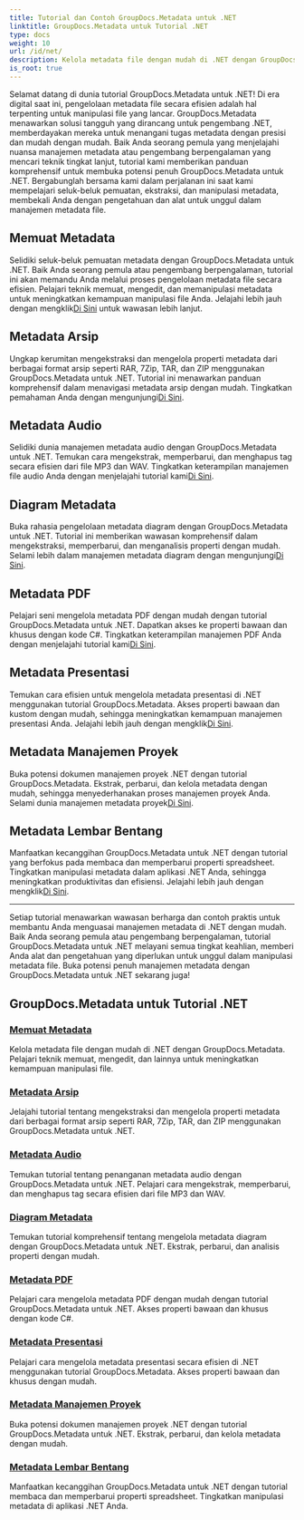 ```yaml
---
title: Tutorial dan Contoh GroupDocs.Metadata untuk .NET
linktitle: GroupDocs.Metadata untuk Tutorial .NET
type: docs
weight: 10
url: /id/net/
description: Kelola metadata file dengan mudah di .NET dengan GroupDocs.Metadata. Pelajari teknik memuat, mengedit, dan lainnya untuk meningkatkan kemampuan manipulasi file.
is_root: true
---
```

Selamat datang di dunia tutorial GroupDocs.Metadata untuk .NET! Di era digital saat ini, pengelolaan metadata file secara efisien adalah hal terpenting untuk manipulasi file yang lancar. GroupDocs.Metadata menawarkan solusi tangguh yang dirancang untuk pengembang .NET, memberdayakan mereka untuk menangani tugas metadata dengan presisi dan mudah dengan mudah. Baik Anda seorang pemula yang menjelajahi nuansa manajemen metadata atau pengembang berpengalaman yang mencari teknik tingkat lanjut, tutorial kami memberikan panduan komprehensif untuk membuka potensi penuh GroupDocs.Metadata untuk .NET. Bergabunglah bersama kami dalam perjalanan ini saat kami mempelajari seluk-beluk pemuatan, ekstraksi, dan manipulasi metadata, membekali Anda dengan pengetahuan dan alat untuk unggul dalam manajemen metadata file.

## Memuat Metadata  
Selidiki seluk-beluk pemuatan metadata dengan GroupDocs.Metadata untuk .NET. Baik Anda seorang pemula atau pengembang berpengalaman, tutorial ini akan memandu Anda melalui proses pengelolaan metadata file secara efisien. Pelajari teknik memuat, mengedit, dan memanipulasi metadata untuk meningkatkan kemampuan manipulasi file Anda. Jelajahi lebih jauh dengan mengklik[Di Sini](./metadata-loading/) untuk wawasan lebih lanjut.

## Metadata Arsip  
 Ungkap kerumitan mengekstraksi dan mengelola properti metadata dari berbagai format arsip seperti RAR, 7Zip, TAR, dan ZIP menggunakan GroupDocs.Metadata untuk .NET. Tutorial ini menawarkan panduan komprehensif dalam menavigasi metadata arsip dengan mudah. Tingkatkan pemahaman Anda dengan mengunjungi[Di Sini](./archive-metadata/).

## Metadata Audio  
 Selidiki dunia manajemen metadata audio dengan GroupDocs.Metadata untuk .NET. Temukan cara mengekstrak, memperbarui, dan menghapus tag secara efisien dari file MP3 dan WAV. Tingkatkan keterampilan manajemen file audio Anda dengan menjelajahi tutorial kami[Di Sini](./audio-metadata/).

## Diagram Metadata  
Buka rahasia pengelolaan metadata diagram dengan GroupDocs.Metadata untuk .NET. Tutorial ini memberikan wawasan komprehensif dalam mengekstraksi, memperbarui, dan menganalisis properti dengan mudah. Selami lebih dalam manajemen metadata diagram dengan mengunjungi[Di Sini](./diagram-metadata/).

## Metadata PDF  
 Pelajari seni mengelola metadata PDF dengan mudah dengan tutorial GroupDocs.Metadata untuk .NET. Dapatkan akses ke properti bawaan dan khusus dengan kode C#. Tingkatkan keterampilan manajemen PDF Anda dengan menjelajahi tutorial kami[Di Sini](./pdf-metadata/).

## Metadata Presentasi  
 Temukan cara efisien untuk mengelola metadata presentasi di .NET menggunakan tutorial GroupDocs.Metadata. Akses properti bawaan dan kustom dengan mudah, sehingga meningkatkan kemampuan manajemen presentasi Anda. Jelajahi lebih jauh dengan mengklik[Di Sini](./presentation-metadata/).

## Metadata Manajemen Proyek  
 Buka potensi dokumen manajemen proyek .NET dengan tutorial GroupDocs.Metadata. Ekstrak, perbarui, dan kelola metadata dengan mudah, sehingga menyederhanakan proses manajemen proyek Anda. Selami dunia manajemen metadata proyek[Di Sini](./project-management-metadata/).

## Metadata Lembar Bentang  
Manfaatkan kecanggihan GroupDocs.Metadata untuk .NET dengan tutorial yang berfokus pada membaca dan memperbarui properti spreadsheet. Tingkatkan manipulasi metadata dalam aplikasi .NET Anda, sehingga meningkatkan produktivitas dan efisiensi. Jelajahi lebih jauh dengan mengklik[Di Sini](./spreadsheet-metadata/).

----
Setiap tutorial menawarkan wawasan berharga dan contoh praktis untuk membantu Anda menguasai manajemen metadata di .NET dengan mudah. Baik Anda seorang pemula atau pengembang berpengalaman, tutorial GroupDocs.Metadata untuk .NET melayani semua tingkat keahlian, memberi Anda alat dan pengetahuan yang diperlukan untuk unggul dalam manipulasi metadata file. Buka potensi penuh manajemen metadata dengan GroupDocs.Metadata untuk .NET sekarang juga! 

## GroupDocs.Metadata untuk Tutorial .NET
### [Memuat Metadata](./metadata-loading/)
Kelola metadata file dengan mudah di .NET dengan GroupDocs.Metadata. Pelajari teknik memuat, mengedit, dan lainnya untuk meningkatkan kemampuan manipulasi file.
### [Metadata Arsip](./archive-metadata/)
Jelajahi tutorial tentang mengekstraksi dan mengelola properti metadata dari berbagai format arsip seperti RAR, 7Zip, TAR, dan ZIP menggunakan GroupDocs.Metadata untuk .NET.
### [Metadata Audio](./audio-metadata/)
Temukan tutorial tentang penanganan metadata audio dengan GroupDocs.Metadata untuk .NET. Pelajari cara mengekstrak, memperbarui, dan menghapus tag secara efisien dari file MP3 dan WAV.
### [Diagram Metadata](./diagram-metadata/)
Temukan tutorial komprehensif tentang mengelola metadata diagram dengan GroupDocs.Metadata untuk .NET. Ekstrak, perbarui, dan analisis properti dengan mudah.
### [Metadata PDF](./pdf-metadata/)
Pelajari cara mengelola metadata PDF dengan mudah dengan tutorial GroupDocs.Metadata untuk .NET. Akses properti bawaan dan khusus dengan kode C#.
### [Metadata Presentasi](./presentation-metadata/)
Pelajari cara mengelola metadata presentasi secara efisien di .NET menggunakan tutorial GroupDocs.Metadata. Akses properti bawaan dan khusus dengan mudah.
### [Metadata Manajemen Proyek](./project-management-metadata/)
Buka potensi dokumen manajemen proyek .NET dengan tutorial GroupDocs.Metadata untuk .NET. Ekstrak, perbarui, dan kelola metadata dengan mudah.
### [Metadata Lembar Bentang](./spreadsheet-metadata/)
Manfaatkan kecanggihan GroupDocs.Metadata untuk .NET dengan tutorial membaca dan memperbarui properti spreadsheet. Tingkatkan manipulasi metadata di aplikasi .NET Anda.